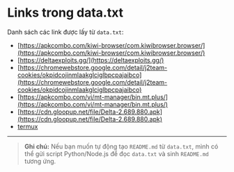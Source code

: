 # Links trong data.txt

Danh sách các link được lấy từ `data.txt`:

- [https://apkcombo.com/kiwi-browser/com.kiwibrowser.browser/](https://apkcombo.com/kiwi-browser/com.kiwibrowser.browser/)
- [https://deltaexploits.gg/](https://deltaexploits.gg/)
- [https://chromewebstore.google.com/detail/j2team-cookies/okpidcojinmlaakglciglbpcpajaibco](https://chromewebstore.google.com/detail/j2team-cookies/okpidcojinmlaakglciglbpcpajaibco)
- [https://apkcombo.com/vi/mt-manager/bin.mt.plus/](https://apkcombo.com/vi/mt-manager/bin.mt.plus/)
- [https://cdn.gloopup.net/file/Delta-2.689.880.apk](https://cdn.gloopup.net/file/Delta-2.689.880.apk)
- [termux](https://f-droid.org/packages/com.termux/)
---

> **Ghi chú:** Nếu bạn muốn tự động tạo `README.md` từ `data.txt`, mình có thể gửi script Python/Node.js để đọc `data.txt` và sinh `README.md` tương ứng.
